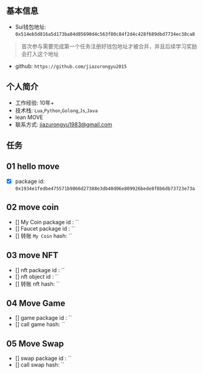 ## 基本信息
- Sui钱包地址: `0x514eb5d816a5d173ba84d85690d4c563f80c84f2d4c428f689dbd7734ec38ca8`
> 首次参与需要完成第一个任务注册好钱包地址才被合并，并且后续学习奖励会打入这个地址
- github: `https://github.com/jiazurongyu2015`

## 个人简介
- 工作经验: 10年+
- 技术栈: `Lua`,`Python`,`Golong`,`Js`,`Java`
- lean MOVE
- 联系方式: jiazurongyu1983@gmail.com

## 任务

##   01 hello move  
- [x] package id:  `0x1934e1fedbe475571b9866d27388e3db40d06e809926bede8f8b6db73723e73a`

##   02 move coin
- [] My Coin package id : ``
- [] Faucet package id : ``
- [] 转账 `My Coin` hash: ``

##   03 move NFT
- [] nft package id : ``
- [] nft object id : ``
- [] 转账 nft  hash: ``

##   04 Move Game
- [] game package id : ``
- [] call game hash: ``

##   05 Move Swap
- [] swap package id : ``
- [] call swap hash: ``
